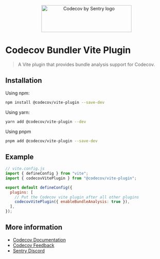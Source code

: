 <p align="center">
  <a href="https://about.codecov.io" target="_blank">
    <img src="https://about.codecov.io/wp-content/themes/codecov/assets/brand/sentry-cobranding/logos/codecov-by-sentry-logo.svg" alt="Codecov by Sentry logo" width="280" height="84">
  </a>
</p>

# Codecov Bundler Vite Plugin

> A Vite plugin that provides bundle analysis support for Codecov.

## Installation

Using npm:

```bash
npm install @codecov/vite-plugin --save-dev
```

Using yarn:

```bash
yarn add @codecov/vite-plugin --dev
```

Using pnpm

```bash
pnpm add @codecov/vite-plugin --save-dev
```

## Example

```js
// vite.config.js
import { defineConfig } from "vite";
import { codecovVitePlugin } from "@codecov/vite-plugin";

export default defineConfig({
  plugins: [
    // Put the Codecov vite plugin after all other plugins
    codecovVitePlugin({ enableBundleAnalysis: true }),
  ],
});
```

## More information

- [Codecov Documentation](https://docs.codecov.com/docs)
- [Codecov Feedback](https://github.com/codecov/feedback/discussions)
- [Sentry Discord](https://discord.gg/Ww9hbqr)
